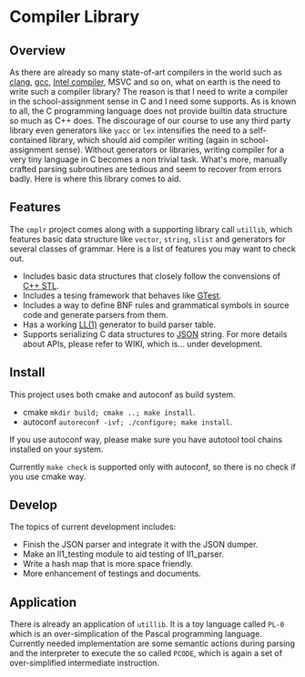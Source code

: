 # Compiler Library
## Overview
As there are already so many state-of-art compilers in the world such as [clang](https://clang.llvm.org/),
[gcc](https://gcc.gnu.org/), [Intel compiler](https://software.intel.com/en-us/c-compilers), MSVC and so on, what 
on earth is the need to write such a compiler library? The reason is that I need to write a compiler in 
the school-assignment
sense in C and I need some supports. As is known to all, the C programming language does not provide builtin data structure 
so much as C++ does. The discourage of our course to use any third party library even generators like `yacc` or `lex`
intensifies the need to a self-contained library, which should aid compiler writing (again in school-assignment sense). 
Without generators or libraries, writing compiler for a very tiny language in C becomes a non trivial task. What's more, manually crafted parsing subroutines are tedious and seem to recover from errors badly.
Here is where this library comes to aid.

## Features
The `cmplr` project comes along with a supporting library call `utillib`, which features basic data structure like `vector`, `string`, `slist` and generators for several classes of grammar. Here is a list of features you may want to check out.

- Includes basic data structures that closely follow the convensions of [C++ STL](en.cppreference.com/w/cpp/language). 
- Includes a tesing framework that behaves like [GTest](https://github.com/google/googletest).
- Includes a way to define BNF rules and grammatical symbols in source code and generate parsers from them.
- Has a working [LL(1)](https://en.wikipedia.org/wiki/LL_parse) generator to build parser table.
- Supports serializing C data structures to [JSON](https://www.json.org/index.html) string.
For more details about APIs, please refer to WIKI, which is... under development.

## Install
This project uses both cmake and autoconf as build system.
- cmake `mkdir build; cmake ..; make install`.
- autoconf `autoreconf -ivf; ./configure; make install`.

If you use autoconf way, please make sure you have autotool tool chains installed on your system.

Currently `make check` is supported only with autoconf, so there is no check if you use cmake way.

## Develop
The topics of current development includes:
- Finish the JSON parser and integrate it with the JSON dumper.
- Make an ll1_testing module to aid testing of ll1_parser.
- Write a hash map that is more space friendly.
- More enhancement of testings and documents.

## Application
There is already an application of `utillib`. It is a toy language called `PL-0` which is an over-simplication of
the Pascal programming language. Currently needed implementation are some semantic actions during parsing and the 
interpreter to execute the so called `PCODE`, which is again a set of over-simplified intermediate instruction.


